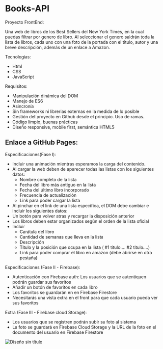 # Books-API
Proyecto FrontEnd:

Una web de libros de los Best Sellers del New York Times, en la cual puedas filtrar por genero de libro. Al seleccionar el genero saldrán toda la lista de libros, cada uno con una foto de la portada con el titulo, autor y una breve descripción, además de un enlace a Amazon.

Tecnologias:

- Html
- CSS
- JavaScript
  
Requisitos:

- Manipulación dinámica del DOM
- Manejo de ES6
- Asincronía
- Sin frameworks ni librerias externas en la medida de lo posible
- Gestión del proyecto en Github desde el principio. Uso de ramas.
- Código limpio, buenas prácticas
- Diseño responsive, mobile first, semántica HTML5

Enlace a GitHub Pages:
- 


Especificaciones(Fase I):

- Incluir una animación mientras esperamos la carga del contenido.
- Al cargar la web deben de aparecer todas las listas con los siguientes datos:
  - Nombre completo de la lista
  - Fecha del libro más antiguo en la lista
  - Fecha del último libro incorporado
  - Frecuencia de actualización
  - Link para poder cargar la lista
- Al pinchar en el link de una lista especifica, el DOM debe cambiar e incluir los siguientes datos:
- Un botón para volver atras y recargar la disposición anterior
- Los libros deben estar organizados según el orden de la lista oficial
- Incluir
  - Carátula del libro
  - Cantidad de semanas que lleva en la lista
  - Descripción
  - Titulo y la posición que ocupa en la lista ( #1 titulo.... #2 titulo....)
  - Link para poder comprar el libro en amazon (debe abrirse en otra pestaña)

Especificaciones (Fase II - Firebase):

- Autenticación con Firebase auth: Los usuarios que se autentiquen podrán guardar sus favoritos
- Añadir un botón de favoritos en cada libro
- Los favoritos se guardarán en en Firebase Firestore
- Necesitarás una vista extra en el front para que cada usuario pueda ver sus favoritos

Extra (Fase III - Firebase cloud Storage):

- Los usuarios que se registren podrán subir su foto al sistema
- La foto se guardará en Firebase Cloud Storage y la URL de la foto en el documento del usuario en Firebase Firestore

![Diseño sin título](https://github.com/Vegas-in/Books-API/assets/158770667/3c98ecca-d9e8-40fd-9949-0a35f5ee4a3b)
